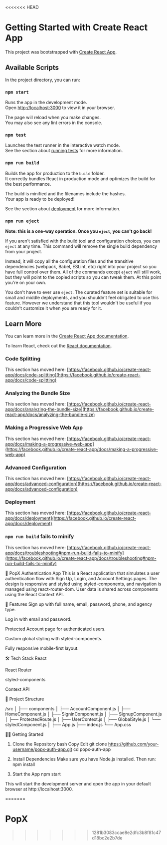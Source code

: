 <<<<<<< HEAD
# Getting Started with Create React App

This project was bootstrapped with [Create React App](https://github.com/facebook/create-react-app).

## Available Scripts

In the project directory, you can run:

### `npm start`

Runs the app in the development mode.\
Open [http://localhost:3000](http://localhost:3000) to view it in your browser.

The page will reload when you make changes.\
You may also see any lint errors in the console.

### `npm test`

Launches the test runner in the interactive watch mode.\
See the section about [running tests](https://facebook.github.io/create-react-app/docs/running-tests) for more information.

### `npm run build`

Builds the app for production to the `build` folder.\
It correctly bundles React in production mode and optimizes the build for the best performance.

The build is minified and the filenames include the hashes.\
Your app is ready to be deployed!

See the section about [deployment](https://facebook.github.io/create-react-app/docs/deployment) for more information.

### `npm run eject`

**Note: this is a one-way operation. Once you `eject`, you can't go back!**

If you aren't satisfied with the build tool and configuration choices, you can `eject` at any time. This command will remove the single build dependency from your project.

Instead, it will copy all the configuration files and the transitive dependencies (webpack, Babel, ESLint, etc) right into your project so you have full control over them. All of the commands except `eject` will still work, but they will point to the copied scripts so you can tweak them. At this point you're on your own.

You don't have to ever use `eject`. The curated feature set is suitable for small and middle deployments, and you shouldn't feel obligated to use this feature. However we understand that this tool wouldn't be useful if you couldn't customize it when you are ready for it.

## Learn More

You can learn more in the [Create React App documentation](https://facebook.github.io/create-react-app/docs/getting-started).

To learn React, check out the [React documentation](https://reactjs.org/).

### Code Splitting

This section has moved here: [https://facebook.github.io/create-react-app/docs/code-splitting](https://facebook.github.io/create-react-app/docs/code-splitting)

### Analyzing the Bundle Size

This section has moved here: [https://facebook.github.io/create-react-app/docs/analyzing-the-bundle-size](https://facebook.github.io/create-react-app/docs/analyzing-the-bundle-size)

### Making a Progressive Web App

This section has moved here: [https://facebook.github.io/create-react-app/docs/making-a-progressive-web-app](https://facebook.github.io/create-react-app/docs/making-a-progressive-web-app)

### Advanced Configuration

This section has moved here: [https://facebook.github.io/create-react-app/docs/advanced-configuration](https://facebook.github.io/create-react-app/docs/advanced-configuration)

### Deployment

This section has moved here: [https://facebook.github.io/create-react-app/docs/deployment](https://facebook.github.io/create-react-app/docs/deployment)

### `npm run build` fails to minify

This section has moved here: [https://facebook.github.io/create-react-app/docs/troubleshooting#npm-run-build-fails-to-minify](https://facebook.github.io/create-react-app/docs/troubleshooting#npm-run-build-fails-to-minify)



📱 PopX Authentication App
This is a React application that simulates a user authentication flow with Sign Up, Login, and Account Settings pages. The design is responsive and styled using styled-components, and navigation is managed using react-router-dom. User data is shared across components using the React Context API.

🚀 Features
Sign up with full name, email, password, phone, and agency type.

Log in with email and password.

Protected Account page for authenticated users.

Custom global styling with styled-components.

Fully responsive mobile-first layout.



🛠 Tech Stack
React

React Router

styled-components

Context API



📁 Project Structure

/src
│
├── components
│   ├── AccountComponent.js
│   ├── HomeComponent.js
│   ├── SigninComponent.js
│   ├── SignupComponent.js
│   ├── ProtectedRoute.js
│   ├── UserContext.js
│   ├── GlobalStyle.js
│   └── styledComponent.js
│
├── App.js
├── index.js
└── App.css


🧑‍💻 Getting Started
1. Clone the Repository
bash
Copy
Edit
git clone https://github.com/your-username/popx-auth-app.git
cd popx-auth-app


2. Install Dependencies
Make sure you have Node.js installed. Then run:
npm install

3. Start the App
npm start


This will start the development server and open the app in your default browser at http://localhost:3000.

=======
# PopX
>>>>>>> 1281b3083ccae8e2dfc3b8f81c47d18bc2e2b7de
